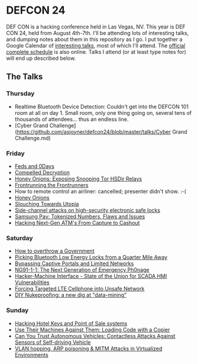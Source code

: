 # DEFCON 24

DEF CON is a hacking conference held in Las Vegas, NV.  This year is DEF CON 24, held from August 4th-7th.  I'll be attending lots of interesting talks, and dumping notes about them in this repository as I go.  I put together a Google Calendar of [interesting talks](https://calendar.google.com/calendar/embed?src=joyner.ws_f8gv1f22fi6plfbkgsms4i8470%40group.calendar.google.com&ctz=America/Los_Angeles), most of which I'll attend.  The [official complete schedule](https://www.defcon.org/html/defcon-24/dc-24-schedule.html) is also online.  Talks I attend (or at least type notes for) will end up described below.

## The Talks
### Thursday
* Realtime Bluetooth Device Detection: Couldn't get into the DEFCON 101 room at all on day 1.  Small room, only one thing going on, several tens of thousands of attendees... thus an endless line.
* [Cyber Grand Challenge](https://github.com/asjoyner/defcon24/blob/master/talks/Cyber Grand Challenge.md)

### Friday
* [Feds and 0Days](https://github.com/asjoyner/defcon24/blob/master/talks/FedsAnd0Days.md)
* [Compelled Decryption](https://github.com/asjoyner/defcon24/blob/master/talks/CompelledDecryption.md)
* [Honey Onions: Exposing Snooping Tor HSDir Relays](https://github.com/asjoyner/defcon24/blob/master/talks/HoneyOnions.md)
* [Frontrunning the Frontrunners](https://github.com/asjoyner/defcon24/blob/master/talks/FrontRunners.md)
* How to remote control an airliner: cancelled; presenter didn't show.  :-(
* [Honey Onions](https://github.com/asjoyner/defcon24/blob/master/talks/HoneyOnions.md)
* [Slouching Towards Utopia](https://github.com/asjoyner/defcon24/blob/master/talks/SlouchingTowardsUtpoia.md)
* [Side-channel attacks on high-security electronic safe locks](https://github.com/asjoyner/defcon24/blob/master/talks/Side-Channel-Locks.md)
* [Samsung Pay: Tokenized Numbers, Flaws and Issues](https://github.com/asjoyner/defcon24/blob/master/talks/Side-Channel-Locks.md)
* [Hacking Next-Gen ATM's From Capture to Cashout](https://github.com/asjoyner/defcon24/blob/master/talks/HackingATMs.md)


### Saturday
* [How to overthrow a Government](https://github.com/asjoyner/defcon24/blob/master/talks/OverthrowGovernment.md)
* [Picking Bluetooth Low Energy Locks from a Quarter Mile Away](https://github.com/asjoyner/defcon24/blob/master/talks/PickingBluetoothLowEnergyLocks.md)
* [Bypassing Captive Portals and Limited Networks](https://github.com/asjoyner/defcon24/blob/master/talks/BypassingCaptivePortals.md)
* [NG91-1-1: The Next Generation of Emergency Ph0nage](https://github.com/asjoyner/defcon24/blob/master/talks/NG911.md)
* [Hacker-Machine Interface - State of the Union for SCADA HMI Vulnerabilities](https://github.com/asjoyner/defcon24/blob/master/talks/SCADA-HMI.md)
* [Forcing Targeted LTE Cellphone into Unsafe Network](https://github.com/asjoyner/defcon24/blob/master/talks/LteRedirection.md)
* [DIY Nukeproofing: a new dig at "data-mining"](https://github.com/asjoyner/defcon24/blob/master/talks/DiyNukeproofing.md)

### Sunday
* [Hacking Hotel Keys and Point of Sale systems](https://github.com/asjoyner/defcon24/blob/master/talks/HackingHotelKeys.md)
* [Use Their Machines Against Them: Loading Code with a Copier](https://github.com/asjoyner/defcon24/blob/master/talks/LoadingCodeFromCopier.md)
* [Can You Trust Autonomous Vehicles: Contactless Attacks Against Sensors of Self-driving Vehicle](https://github.com/asjoyner/defcon24/blob/master/talks/ContactlessAttacksAgainstAutonomousVehicles.md)
* [VLAN hopping, ARP poisoning & MITM Attacks in Virtualized Environments](https://github.com/asjoyner/defcon24/blob/master/talks/HackingVirtualSwitch.md)

